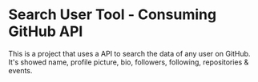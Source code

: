 # Search User Tool - Consuming GitHub API

This is a project that uses a API to search the data of any user on GitHub. It's showed name, profile picture, bio, followers, following, repositories & events.